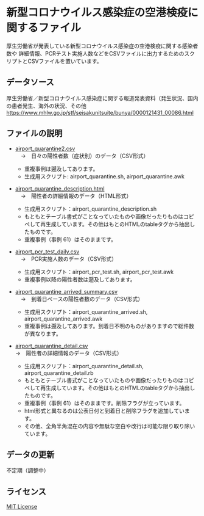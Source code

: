 # 新型コロナウイルス感染症の空港検疫に関するファイル

厚生労働省が発表している新型コロナウイルス感染症の空港検疫に関する感染者数や
詳細情報、PCRテスト実施人数などをCSVファイルに出力するためのスクリプトとCSVファイルを置いています。

## データソース
厚生労働省／新型コロナウイルス感染症に関する報道発表資料（発生状況、国内の患者発生、海外の状況、その他
https://www.mhlw.go.jp/stf/seisakunitsuite/bunya/0000121431_00086.html

## ファイルの説明
- [airport_quarantine2.csv](/airport_quarantine2.csv) </br>
 　→　日々の陽性者数（症状別）のデータ（CSV形式）
  *  重複事例は遡及してあります。</br>
  * 生成用スクリプト: airport\_quarantine.sh, airport\_quarantine.awk

- [airport\_quarantine\_description.html](/airport\_quarantine\_description.html)</br>
　→　陽性者の詳細情報のデータ（HTML形式）
  * 生成用スクリプト：airport_quarantine\_description.sh </br>
  * もともとテーブル書式がことなっていたものや画像だったりものはコピペして再生成しています。その他はもとのHTMLのtableタグから抽出したものです。
  * 重複事例（事例 61）はそのままです。

- [airport_pcr_test_daily.csv](/airport_pcr_test_daily.csv) </br>
　→　PCR実施人数のデータ（CSV形式）</br>
  * 生成用スクリプト：airport\_pcr\_test.sh, airport\_pcr\_test.awk
  * 重複事例以降の陽性者数は遡及してあります。</br>
  
- [airport_quarantine_arrived_summary.csv](/airport_quarantine_arrived_summary.csv) </br>
　→　到着日ベースの陽性者数のデータ（CSV形式）</br>
  * 生成用スクリプト：airport\_quarantine\_arrived.sh, airport\_quarantine\_arrived.awk
  * 重複事例は遡及してあります。到着日不明のものがありますので総件数が異なります。</br>
- [airport_quarantine_detail.csv](/airport_quarantine_detail.csv)</br>
→　陽性者の詳細情報のデータ（CSV形式）
  * 生成用スクリプト：airport_quarantine_detail.sh, airport_quarantine_detail.rb
  * もともとテーブル書式がことなっていたものや画像だったりものはコピペして再生成しています。その他はもとのHTMLのtableタグから抽出したものです。
  * 重複事例（事例 61）はそのままです。削除フラグが立っています。
  * html形式と異なるのは公表日付と到着日と削除フラグを追加しています。
  * その他、全角半角混在の内容や無駄な空白や改行は可能な限り取り除いています。
 
 ## データの更新
 不定期（調整中）
 
 ## ライセンス
 [MIT License](/LICENSE)
